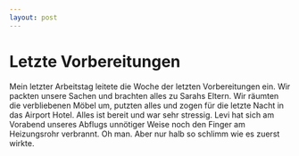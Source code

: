 ```yaml
---
layout: post
---
```

# Letzte Vorbereitungen
Mein letzter Arbeitstag leitete die Woche der letzten Vorbereitungen ein. Wir packten unsere Sachen und brachten alles zu Sarahs Eltern. Wir räumten die verbliebenen Möbel um, putzten alles und zogen für die letzte Nacht in das Airport Hotel. Alles ist bereit und war sehr stressig.
Levi hat sich am Vorabend unseres Abflugs unnötiger Weise noch den Finger am Heizungsrohr verbrannt. Oh man. Aber nur halb so schlimm wie es zuerst wirkte.
